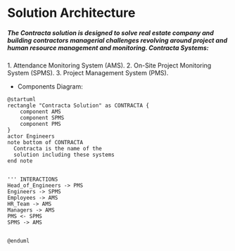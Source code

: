 # Solution Architecture
<h5>The Contracta solution is designed to solve real estate company and building contractors managerial challenges revolving around project and human resource management and monitoring.
Contracta Systems:</h5>
1. Attendance Monitoring System (AMS).
2. On-Site Project Monitoring System (SPMS).
3. Project Management System (PMS).

* Components Diagram:
```plantuml
@startuml
rectangle "Contracta Solution" as CONTRACTA {
    component AMS
    component SPMS
    component PMS
}
actor Engineers 
note bottom of CONTRACTA
  Contracta is the name of the 
  solution including these systems
end note


''' INTERACTIONS
Head_of_Engineers -> PMS
Engineers -> SPMS 
Employees -> AMS
HR_Team -> AMS
Managers -> AMS
PMS <- SPMS
SPMS -> AMS


@enduml
```